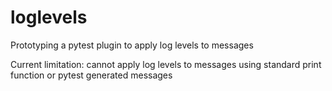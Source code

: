 # loglevels

Prototyping a pytest plugin to apply log levels to messages

Current limitation: cannot apply log levels to messages using standard print function or pytest generated messages